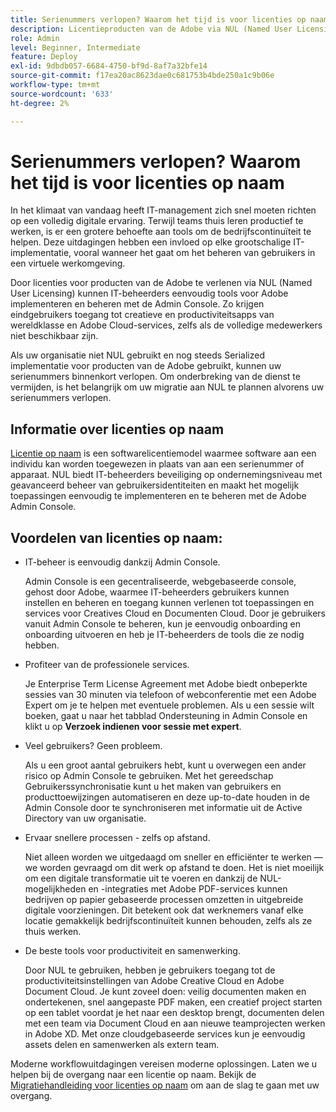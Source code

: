 ```yaml
---
title: Serienummers verlopen? Waarom het tijd is voor licenties op naam
description: Licentieproducten van de Adobe via NUL (Named User Licensing) stellen IT-beheerders in staat eenvoudig Adobe-tools te implementeren en te beheren met behulp van de Admin Console en geven eindgebruikers toegang tot creatieve en productiviteitsapps van wereldklasse en Adobe Cloud-services, zelfs als het volledige personeelsbestand extern is
role: Admin
level: Beginner, Intermediate
feature: Deploy
exl-id: 9dbdb057-6684-4750-bf9d-8af7a32bfe14
source-git-commit: f17ea20ac8623dae0c681753b4bde250a1c9b06e
workflow-type: tm+mt
source-wordcount: '633'
ht-degree: 2%

---
```


# Serienummers verlopen? Waarom het tijd is voor licenties op naam

In het klimaat van vandaag heeft IT-management zich snel moeten richten op een volledig digitale ervaring. Terwijl teams thuis leren productief te werken, is er een grotere behoefte aan tools om de bedrijfscontinuïteit te helpen. Deze uitdagingen hebben een invloed op elke grootschalige IT-implementatie, vooral wanneer het gaat om het beheren van gebruikers in een virtuele werkomgeving.

Door licenties voor producten van de Adobe te verlenen via NUL (Named User Licensing) kunnen IT-beheerders eenvoudig tools voor Adobe implementeren en beheren met de Admin Console. Zo krijgen eindgebruikers toegang tot creatieve en productiviteitsapps van wereldklasse en Adobe Cloud-services, zelfs als de volledige medewerkers niet beschikbaar zijn.

Als uw organisatie niet NUL gebruikt en nog steeds Serialized implementatie voor producten van de Adobe gebruikt, kunnen uw serienummers binnenkort verlopen. Om onderbreking van de dienst te vermijden, is het belangrijk om uw migratie aan NUL te plannen alvorens uw serienummers verlopen.

## Informatie over licenties op naam

[Licentie op naam](https://helpx.adobe.com/nl/enterprise/using/licensing.html) is een softwarelicentiemodel waarmee software aan een individu kan worden toegewezen in plaats van aan een serienummer of apparaat. NUL biedt IT-beheerders beveiliging op ondernemingsniveau met geavanceerd beheer van gebruikersidentiteiten en maakt het mogelijk toepassingen eenvoudig te implementeren en te beheren met de Adobe Admin Console.

## Voordelen van licenties op naam:

* IT-beheer is eenvoudig dankzij Admin Console.

  Admin Console is een gecentraliseerde, webgebaseerde console, gehost door Adobe, waarmee IT-beheerders gebruikers kunnen instellen en beheren en toegang kunnen verlenen tot toepassingen en services voor Creatives Cloud en Documenten Cloud. Door je gebruikers vanuit Admin Console te beheren, kun je eenvoudig onboarding en onboarding uitvoeren en heb je IT-beheerders de tools die ze nodig hebben.

* Profiteer van de professionele services.

  Je Enterprise Term License Agreement met Adobe biedt onbeperkte sessies van 30 minuten via telefoon of webconferentie met een Adobe Expert om je te helpen met eventuele problemen. Als u een sessie wilt boeken, gaat u naar het tabblad Ondersteuning in Admin Console en klikt u op **Verzoek indienen voor sessie met expert**.

* Veel gebruikers? Geen probleem.

  Als u een groot aantal gebruikers hebt, kunt u overwegen een ander risico op Admin Console te gebruiken. Met het gereedschap Gebruikerssynchronisatie kunt u het maken van gebruikers en producttoewijzingen automatiseren en deze up-to-date houden in de Admin Console door te synchroniseren met informatie uit de Active Directory van uw organisatie.

* Ervaar snellere processen - zelfs op afstand.

  Niet alleen worden we uitgedaagd om sneller en efficiënter te werken — we worden gevraagd om dit werk op afstand te doen. Het is niet moeilijk om een digitale transformatie uit te voeren en dankzij de NUL-mogelijkheden en -integraties met Adobe PDF-services kunnen bedrijven op papier gebaseerde processen omzetten in uitgebreide digitale voorzieningen. Dit betekent ook dat werknemers vanaf elke locatie gemakkelijk bedrijfscontinuïteit kunnen behouden, zelfs als ze thuis werken.

* De beste tools voor productiviteit en samenwerking.

  Door NUL te gebruiken, hebben je gebruikers toegang tot de productiviteitsinstellingen van Adobe Creative Cloud en Adobe Document Cloud. Je kunt zoveel doen: veilig documenten maken en ondertekenen, snel aangepaste PDF maken, een creatief project starten op een tablet voordat je het naar een desktop brengt, documenten delen met een team via Document Cloud en aan nieuwe teamprojecten werken in Adobe XD. Met onze cloudgebaseerde services kun je eenvoudig assets delen en samenwerken als extern team.

Moderne workflowuitdagingen vereisen moderne oplossingen. Laten we u helpen bij de overgang naar een licentie op naam. Bekijk de [Migratiehandleiding voor licenties op naam](https://offers.adobe.com/content/dam/offer-manager/en/na/marketing/CCE/Adobe_Named_User_Licensing_Migration_Guide.pdf) om aan de slag te gaan met uw overgang.

